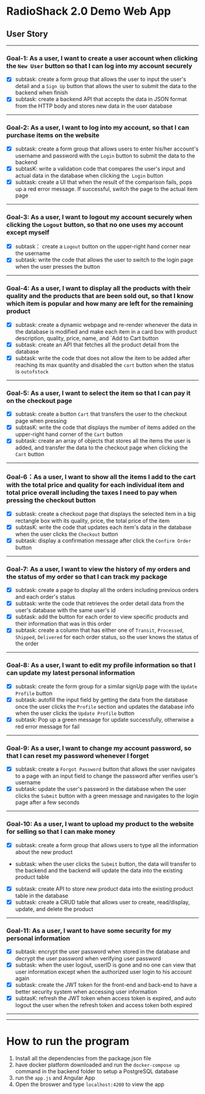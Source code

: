 # RadioShack 2.0 Demo Web App

## User Story 
---

### Goal-1: As a user, I want to create a user account when clicking the `New User` button so that I can log into my account securely

- [x] subtask: create a form group that allows the user to input the user's detail and a `Sign Up` button that allows the user to submit the data to the backend when finish
- [x] subtask: create a backend API that accepts the data in JSON format from the HTTP body and stores new data in the user database
---

### Goal-2: As a user, I want to log into my account, so that I can purchase items on the website

- [x] subtask: create a form group that allows users to enter his/her account's username and password with the `Login` button to submit the data to the backend
- [x] subtasK: write a validation code that compares the user's input and actual data in the database when clicking the` Login` button
- [x] subtask: create a UI that when the result of the comparison fails, pops up a red error message. If successful, switch the page to the actual item page
---

### Goal-3: As a user, I want to logout my account securely when clicking the `Logout` button, so that no one uses my account except myself

- [x] subtask： create a `Logout` button on the upper-right hand corner near the username
- [x] subtask: write the code that allows the user to switch to the login page when the user presses the button
---

### Goal-4: As a user, I want to display all the products with their quality and the products that are been sold out, so that I know which item is popular and how many are left for the remaining product

- [x] subtask: create a dynamic webpage and re-render whenever the data in the database is modified and make each item in a card box with product description, quality, price, name, and `Add to Cart button
- [x] subtask: create an API that fetches all the product detail from the database
- [x] subtask: write the code that does not allow the item to be added after reaching its max quantity and disabled the `cart` button when the status is `outofstock`
---

### Goal-5: As a user, I want to select the item so that I can pay it on the checkout page

- [x] subtask: create a button `Cart` that transfers the user to the checkout page when pressing
- [x] subtasK: write the code that displays the number of items added on the upper-right hand corner of the `Cart` button
- [x] subtask: create an array of objects that stores all the items the user is added, and transfer the data to the checkout page when clicking the `Cart` button
----

### Goal-6：As a user, I want to show all the items I add to the cart with the total price and quality for each individual item and total price overall including the taxes I need to pay when pressing the checkout button

- [x] subtask: create a checkout page that displays the selected item in a big rectangle box with its quality, price, the total price of the item
- [x] subtasK: write the code that updates each item's data in the database when the user clicks the `Checkout` button
- [x] subtask: display a confirmation message after click the `Confirm Order` button
----

### Goal-7: As a user, I want to view the history of my orders and the status of my order so that I can track my package

- [x] subtask: create a page to display all the orders including previous orders and each order's status
- [x] subtask: write the code that retrieves the order detail data from the user's database with the same user's id
- [x] subtask: add the button for each order to view specific products and their information that was in this order
- [x] subtask: create a column that has either one of  `Transit`, `Processed`, `Shipped`, `Delivered` for each order status, so the user knows the status of the order
---

### Goal-8: As a user, I want to edit my profile information so that I can update my latest personal information

- [x] subtask: create the form group for a similar signUp page with the `Update Profile` button
- [x] subtask: autofill the input field by getting the data from the database once the user clicks the `Profile` section and updates the database info when the user clicks the `Update Profile` button
- [x] subtask: Pop up a green message for update successfully, otherwise a red error message for fail
---

### Goal-9: As a user, I want to change my account password, so that I can reset my password whenever I forget

- [x] subtask: create a `Forgot Password` button that allows the user navigates to a page with an input field to change the password after verifies user's username
- [x] subtask: update the user's password in the database when the user clicks the `Submit` button with a green message and navigates to the login page after a few seconds
---

### Goal-10: As a user, I want to upload my product to the website for selling so that I can make money

- [x] subtask: create a form group that allows users to type all the information about the new product
- subtask: when the user clicks the `Submit` button, the data will transfer to the backend and the backend will update the data into the existing product table
- [x] subtask: create API to store new product data into the existing product table in the database
- [x] subtask: create a CRUD table that allows user to create, read/display, update, and delete the product
---

### Goal-11: As a user, I want to have some security for my personal information
- [x] subtask:  encrypt the user password when stored in the database and decrypt the user password when verifying user password
- [x] subtask: when the user logout, userID is gone and no one can view that user information except when the authorized user login to his account again
- [x] subtask: create the JWT token for the front-end and back-end to have a better security system when accessing user information
- [x] subtasK: refresh the JWT token when access token is expired, and auto logout the user when the refresh token and access token both expired
---



---
# How to run the program

1) Install all the dependencies from the package.json file
2) have docker platform downloaded and run the `docker-compose up` command in the backend folder to setup a PostgreSQL database
3) run the `app.js` and Angular App
4) Open the broswer and type `localhost:4200` to view the app


